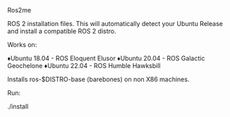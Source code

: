 Ros2me

ROS 2 installation files. This will automatically detect your Ubuntu Release and install a compatible ROS 2 distro.

Works on:

♦Ubuntu 18.04 - ROS Eloquent Elusor
♦Ubuntu 20.04 - ROS Galactic Geochelone
♦Ubuntu 22.04 - ROS Humble Hawksbill

Installs ros-$DISTRO-base (barebones) on non X86 machines.

Run:

  ./install
